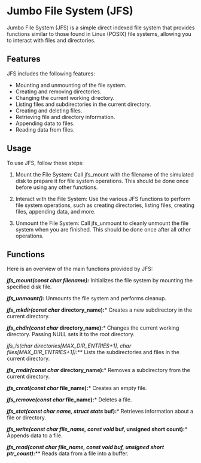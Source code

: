 # Jumbo File System (JFS)
Jumbo File System (JFS) is a simple direct indexed file system that provides functions similar to those found in Linux (POSIX) file systems, allowing you to interact with files and directories.

## Features
JFS includes the following features:

- Mounting and unmounting of the file system.
- Creating and removing directories.
- Changing the current working directory.
- Listing files and subdirectories in the current directory.
- Creating and deleting files.
- Retrieving file and directory information.
- Appending data to files.
- Reading data from files.

## Usage
To use JFS, follow these steps:

1) Mount the File System: Call jfs_mount with the filename of the simulated disk to prepare it for file system operations. This should be done once before using any other functions.

2) Interact with the File System: Use the various JFS functions to perform file system operations, such as creating directories, listing files, creating files, appending data, and more.

3) Unmount the File System: Call jfs_unmount to cleanly unmount the file system when you are finished. This should be done once after all other operations.

## Functions
Here is an overview of the main functions provided by JFS:

****jfs_mount(const char* filename):*** Initializes the file system by mounting the specified disk file.

***jfs_unmount():*** Unmounts the file system and performs cleanup.

***jfs_mkdir(const char* directory_name):*** Creates a new subdirectory in the current directory.

***jfs_chdir(const char* directory_name):*** Changes the current working directory. Passing NULL sets it to the root directory.

***jfs_ls(char* directories[MAX_DIR_ENTRIES+1], char* files[MAX_DIR_ENTRIES+1]):*** Lists the subdirectories and files in the current directory.

***jfs_rmdir(const char* directory_name):*** Removes a subdirectory from the current directory.

***jfs_creat(const char* file_name):*** Creates an empty file.

***jfs_remove(const char* file_name):*** Deletes a file.

****jfs_stat(const char* name, struct stats* buf):*** Retrieves information about a file or directory.

****jfs_write(const char* file_name, const void* buf, unsigned short count):*** Appends data to a file.

******jfs_read(const char* file_name, const void* buf, unsigned short* ptr_count):***** Reads data from a file into a buffer.
